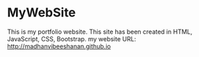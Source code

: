 # MyWebSite

This is my portfolio website. This site has been created in HTML, JavaScript, CSS, Bootstrap. my website URL: http://madhanvibeeshanan.github.io
